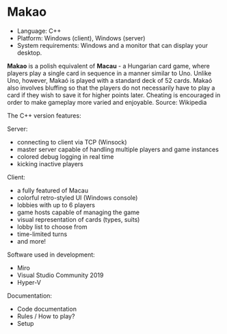 # Makao
- Language: C++
- Platform: Windows (client), Windows (server)
- System requirements: Windows and a monitor that can display your desktop.



**Makao** is a polish equivalent of **Macau** - a Hungarian card game, where players play a single card in sequence in a manner similar to Uno. Unlike Uno, however, Makaó is played with a standard deck of 52 cards. Makaó also involves bluffing so that the players do not necessarily have to play a card if they wish to save it for higher points later. Cheating is encouraged in order to make gameplay more varied and enjoyable. Source: Wikipedia

The C++ version features:

Server:
- connecting to client via TCP (Winsock)
- master server capable of handling multiple players and game instances
- colored debug logging in real time
- kicking inactive players

Client:

- a fully featured of Macau
- colorful retro-styled UI (Windows console)
- lobbies with up to 6 players
- game hosts capable of managing the game
- visual representation of cards (types, suits)
- lobby list to choose from
- time-limited turns
- and more!


Software used in development:
- Miro
- Visual Studio Community 2019
- Hyper-V


Documentation:
- Code documentation
- Rules / How to play?
- Setup
